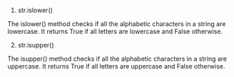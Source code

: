 


1. str.islower()


The islower() method checks if all the alphabetic characters in a string are lowercase. It returns True if all letters are lowercase and False otherwise.

2. str.isupper()


The isupper() method checks if all the alphabetic characters in a string are uppercase. It returns True if all letters are uppercase and False otherwise.
